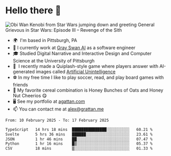 <!--
**GameDog9988/GameDog9988** is a ✨ _special_ ✨ repository because its `README.md` (this file) appears on your GitHub profile.

Here are some ideas to get you started:

- 🔭 I’m currently working on ...
- 🌱 I’m currently learning ...
- 👯 I’m looking to collaborate on ...
- 🤔 I’m looking for help with ...
- 💬 Ask me about ...
- 📫 How to reach me: ...
- 😄 Pronouns: ...
- ⚡ Fun fact: ...
-->



Hello there 👋
==================================

![Obi Wan Kenobi from Star Wars jumping down and greeting General Grievous in Star Wars: Episode III – Revenge of the Sith](https://github.com/agrattan0820/agrattan0820/assets/51346343/689e56eb-29be-46a5-a079-28ea727b5f7e)


- 🌍  I'm based in Pittsburgh, PA
- 🦢  I currently work at [Gray Swan AI](https://www.grayswan.ai) as a software engineer
- 🎓  Studied Digital Narrative and Interactive Design and Computer Science at the University of Pittsburgh
- 👾  I recently made a Quiplash-style game where players answer with AI-generated images called [Artificial Unintelligence](https://github.com/agrattan0820/artificial-unintelligence)
- ⚽  In my free time I like to play soccer, read, and play board games with friends
- 🥣  My favorite cereal combination is Honey Bunches of Oats and Honey Nut Cheerios 😋
- 🖥️  See my portfolio at [agattan.com](http://agrattan.com/)
- 📫  You can contact me at [alex@grattan.me](mailto:alex@grattan.me)

<!--START_SECTION:waka-->

```txt
From: 10 February 2025 - To: 17 February 2025

TypeScript   14 hrs 18 mins  ███████████████░░░░░░░░░░   60.21 %
Svelte       5 hrs 36 mins   ██████░░░░░░░░░░░░░░░░░░░   23.61 %
JSON         1 hr 46 mins    ██░░░░░░░░░░░░░░░░░░░░░░░   07.47 %
Python       1 hr 16 mins    █▒░░░░░░░░░░░░░░░░░░░░░░░   05.37 %
CSV          18 mins         ▒░░░░░░░░░░░░░░░░░░░░░░░░   01.33 %
```

<!--END_SECTION:waka-->
